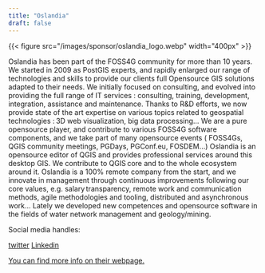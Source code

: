 ```yaml
---
title: "Oslandia"
draft: false
---
```


{{< figure src="/images/sponsor/oslandia_logo.webp" width="400px" >}}

Oslandia has been part of the FOSS4G community for more than 10 years. We started in 2009 as PostGIS experts, and rapidly enlarged our range of technologies and skills to provide our clients full Opensource GIS solutions adapted to their needs. We initially focused on consulting, and evolved into providing the full range of IT services : consulting, training, development, integration, assistance and maintenance. Thanks to R&D efforts, we now provide state of the art expertise on various topics related to geospatial technologies : 3D web visualization, big data processing... We are a pure opensource player, and contribute to various FOSS4G software components, and we take part of many opensource events ( FOSS4Gs, QGIS community meetings, PGDays, PGConf.eu, FOSDEM…) Oslandia is an opensource editor of QGIS and provides professional services around this desktop GIS. We contribute to QGIS core and to the whole ecosystem around it. Oslandia is a 100% remote company from the start, and we innovate in management through continuous improvements following our core values, e.g. salary transparency, remote work and communication methods, agile methodologies and tooling, distributed and asynchronous work… Lately we developed new competences and opensource software in the fields of water network management and geology/mining.

Social media handles:

[twitter](https://twitter.com/Oslandia)
[Linkedin](https://www.linkedin.com/company/562760/)

[You can find more info on their webpage.](foss4g.oslandia.com)

